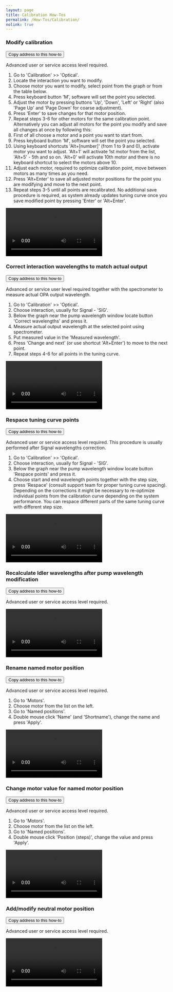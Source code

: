 ```yaml
---
layout: page
title: Calibration How-Tos
permalink: /How-Tos/Calibration/
nolink: true
---
```




### <a name="Vid001"></a>Modify calibration
<button class="btn" data-clipboard-text="{{site.fullUrl}}{{page.url}}#Vid001">
    Copy address to this how-to
</button>


Advanced user or service access level required.
1.	Go to 'Calibration' >> 'Optical'.
2.	Locate the interaction you want to modify.
3.	Choose motor you want to modify, select point from the graph or from the table below.
4.	Press keyboard button 'M', software will set the point you selected.
5.	Adjust the motor by pressing buttons 'Up', 'Down', 'Left' or 'Right' (also 'Page Up' and 'Page Down' for coarse adjustment).
6.	Press 'Enter' to save changes for that motor position. 
7.	Repeat steps 3-6 for other motors for the same calibration point.
Alternatively you can adjust all motors for the point you modify and save all changes at once by following this:
1.	First of all choose a motor and a point you want to start from.
2.	Press keyboard button 'M', software will set the point you selected.
3.	Using keyboard shortcuts 'Alt+[number]' (from 1 to 9 and 0), activate motor you want to adjust. 'Alt+1' will activate 1st motor from the list, 'Alt+5' - 5th and so on. 'Alt+0' will activate 10th motor and there is no keyboard shortcut to select the motors above 10.
4.	Adjust each motor, required to optimize calibration point, move between motors as many times as you need.
5.	Press 'Alt+Enter' to save all adjusted motor positions for the point you are modifying and move to the next point.
6.	Repeat steps 3-5 until all points are recalibrated. No additional save procedure is required, as system already updates tuning curve once you save modified point by pressing 'Enter' or 'Alt+Enter'.


<video  controls="controls">
<source src="https://lightconupdater.blob.core.windows.net/topas4infopage/Videos/ModifyCalibration.mp4" type="video/mp4" />
</video>


### <a name="Vid002"></a>Correct interaction wavelengths to match actual output
<button class="btn" data-clipboard-text="{{site.fullUrl}}{{page.url}}#Vid002">
    Copy address to this how-to
</button>

Advanced or service user level required together with the spectrometer to measure actual OPA output wavelength.
1.	Go to 'Calibration' >> 'Optical'.
1.	Choose interaction, usually for Signal - 'SIG'.
1.	Below the graph near the pump wavelength window locate button 'Correct wavelengths' and press it.
1.	Measure actual output wavelength at the selected point using spectrometer.
1.	Put measured value in the 'Measured wavelength'.
1.	Press 'Change and next' (or use shortcut 'Alt+Enter') to move to the next point.
1.	Repeat steps 4-6 for all points in the tuning curve.


<video  controls="controls">
<source src="https://lightconupdater.blob.core.windows.net/topas4infopage/Videos/CorrectWlsManual.mp4" type="video/mp4" />
</video>



### <a name="Vid003"></a>Respace tuning curve points
<button class="btn" data-clipboard-text="{{site.fullUrl}}{{page.url}}#Vid003">
    Copy address to this how-to
</button>

Advanced user or service access level required. This procedure is usually performed after Signal wavelengths correction.
1.	Go to 'Calibration' >> 'Optical'.
2.	Choose interaction, usually for Signal - 'SIG'.
3.	Below the graph near the pump wavelength window locate button 'Respace points' and press it.
4.	Choose start and end wavelength points together with the step size, press 'Respace' (consult support team for proper tuning curve spacing).
Depending on the corrections it might be necessary to re-optimize individual points from the calibration curve depending on the system performance. You can respace different parts of the same tuning curve with different step size.


<video  controls="controls">
<source src="https://lightconupdater.blob.core.windows.net/topas4infopage/Videos/RespaceWls.mp4" type="video/mp4" />
</video>


### <a name="Vid004"></a>Recalculate Idler wavelengths after pump wavelength modification
<button class="btn" data-clipboard-text="{{site.fullUrl}}{{page.url}}#Vid004">
    Copy address to this how-to
</button>

Advanced user or service access level required.


<video  controls="controls">
<source src="https://lightconupdater.blob.core.windows.net/topas4infopage/Videos/RecalculateIdler.mp4" type="video/mp4" />
</video>


### <a name="Vid005"></a>Rename named motor position
<button class="btn" data-clipboard-text="{{site.fullUrl}}{{page.url}}#Vid005">
    Copy address to this how-to
</button>

Advanced user or service access level required.
1.	Go to 'Motors'.
2.	Choose motor from the list on the left.
3.	Go to 'Named positions'.
4.	Double mouse click 'Name' (and 'Shortname'), change the name and press 'Apply'.


<video  controls="controls">
<source src="https://lightconupdater.blob.core.windows.net/topas4infopage/Videos/HowToRenameNamedMotorPosition.mp4" type="video/mp4" />
</video>



### <a name="Vid006"></a>Change motor value for named motor position
<button class="btn" data-clipboard-text="{{site.fullUrl}}{{page.url}}#Vid006">
    Copy address to this how-to
</button>

Advanced user or service access level required.
1.	Go to 'Motors'.
2.	Choose motor from the list on the left.
3.	Go to 'Named positions'.
4.	Double mouse click 'Position (steps)', change the value and press 'Apply'.


<video  controls="controls">
<source src="https://lightconupdater.blob.core.windows.net/topas4infopage/Videos/ChangeMotorValueForNamedPosition.mp4" type="video/mp4" />
</video>



### <a name="Vid007"></a>Add/modify neutral motor position
<button class="btn" data-clipboard-text="{{site.fullUrl}}{{page.url}}#Vid007">
    Copy address to this how-to
</button>

Advanced user or service access level required.


<video  controls="controls">
<source src="https://lightconupdater.blob.core.windows.net/topas4infopage/Videos/ModifyAddNeutralPosition.mp4" type="video/mp4" />
</video>
